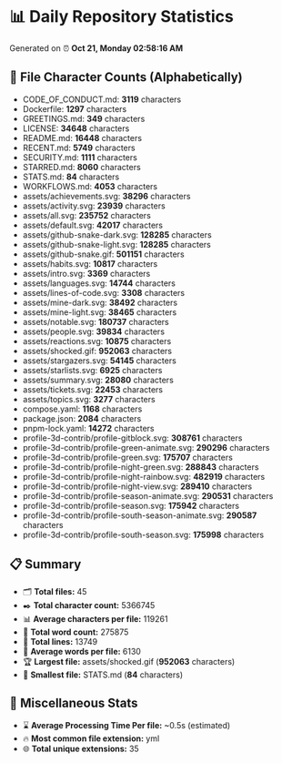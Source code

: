 # 📊 Daily Repository Statistics
Generated on ⏰ **Oct 21, Monday 02:58:16 AM**

## 📂 File Character Counts (Alphabetically)
- CODE_OF_CONDUCT.md: **3119** characters
- Dockerfile: **1297** characters
- GREETINGS.md: **349** characters
- LICENSE: **34648** characters
- README.md: **16448** characters
- RECENT.md: **5749** characters
- SECURITY.md: **1111** characters
- STARRED.md: **8060** characters
- STATS.md: **84** characters
- WORKFLOWS.md: **4053** characters
- assets/achievements.svg: **38296** characters
- assets/activity.svg: **23939** characters
- assets/all.svg: **235752** characters
- assets/default.svg: **42017** characters
- assets/github-snake-dark.svg: **128285** characters
- assets/github-snake-light.svg: **128285** characters
- assets/github-snake.gif: **501151** characters
- assets/habits.svg: **10817** characters
- assets/intro.svg: **3369** characters
- assets/languages.svg: **14744** characters
- assets/lines-of-code.svg: **3308** characters
- assets/mine-dark.svg: **38492** characters
- assets/mine-light.svg: **38465** characters
- assets/notable.svg: **180737** characters
- assets/people.svg: **39834** characters
- assets/reactions.svg: **10875** characters
- assets/shocked.gif: **952063** characters
- assets/stargazers.svg: **54145** characters
- assets/starlists.svg: **6925** characters
- assets/summary.svg: **28080** characters
- assets/tickets.svg: **22453** characters
- assets/topics.svg: **3277** characters
- compose.yaml: **1168** characters
- package.json: **2084** characters
- pnpm-lock.yaml: **14272** characters
- profile-3d-contrib/profile-gitblock.svg: **308761** characters
- profile-3d-contrib/profile-green-animate.svg: **290296** characters
- profile-3d-contrib/profile-green.svg: **175707** characters
- profile-3d-contrib/profile-night-green.svg: **288843** characters
- profile-3d-contrib/profile-night-rainbow.svg: **482919** characters
- profile-3d-contrib/profile-night-view.svg: **289410** characters
- profile-3d-contrib/profile-season-animate.svg: **290531** characters
- profile-3d-contrib/profile-season.svg: **175942** characters
- profile-3d-contrib/profile-south-season-animate.svg: **290587** characters
- profile-3d-contrib/profile-south-season.svg: **175998** characters

## 📋 Summary
- 🗂️ **Total files:** 45
- ✒️ **Total character count:** 5366745
- 📊 **Average characters per file:** 119261
- 📝 **Total word count:** 275875
- 🧾 **Total lines:** 13749
- 📐 **Average words per file:** 6130
- 🏆 **Largest file:** assets/shocked.gif (**952063** characters)
- 🥉 **Smallest file:** STATS.md (**84** characters)

## 🌟 Miscellaneous Stats
- ⌛ **Average Processing Time Per file:** ~0.5s (estimated)
- 🔥 **Most common file extension:** yml
- 🌐 **Total unique extensions:** 35
